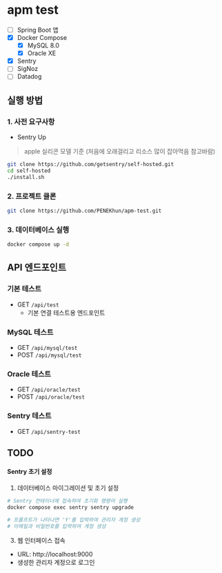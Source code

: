 # apm test

- [ ] Spring Boot 앱
- [x] Docker Compose
  - [x] MySQL 8.0
  - [x] Oracle XE
- [x] Sentry
- [ ] SigNoz
- [ ] Datadog

## 실행 방법

### 1. 사전 요구사항

- Sentry Up

> apple 실리콘 모델 기준 (처음에 오래걸리고 리소스 많이 잡아먹음 참고바람)

```bash
git clone https://github.com/getsentry/self-hosted.git
cd self-hosted
./install.sh
```


### 2. 프로젝트 클론
```bash
git clone https://github.com/PENEKhun/apm-test.git
```

### 3. 데이터베이스 실행
```bash
docker compose up -d
```

## API 엔드포인트

### 기본 테스트
- GET `/api/test`
  - 기본 연결 테스트용 엔드포인트

### MySQL 테스트
- GET `/api/mysql/test`
- POST `/api/mysql/test`

### Oracle 테스트
- GET `/api/oracle/test`
- POST `/api/oracle/test`

### Sentry 테스트
- GET `/api/sentry-test`

## TODO


#### Sentry 초기 설정
1. 데이터베이스 마이그레이션 및 초기 설정
```bash
# Sentry 컨테이너에 접속하여 초기화 명령어 실행
docker compose exec sentry sentry upgrade

# 프롬프트가 나타나면 'Y'를 입력하여 관리자 계정 생성
# 이메일과 비밀번호를 입력하여 계정 생성
```

3. 웹 인터페이스 접속
- URL: http://localhost:9000
- 생성한 관리자 계정으로 로그인
